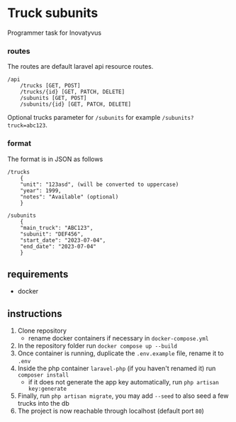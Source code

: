 # Truck subunits

Programmer task for Inovatyvus

### routes
The routes are default laravel api resource routes.
```
/api
    /trucks [GET, POST] 
    /trucks/{id} [GET, PATCH, DELETE]
    /subunits [GET, POST]
    /subunits/{id} [GET, PATCH, DELETE]
```
Optional trucks parameter for `/subunits` for example `/subunits?truck=abc123`.


### format
The format is in JSON as follows
```
/trucks
    {
    "unit": "123asd", (will be converted to uppercase)
    "year": 1999,
    "notes": "Available" (optional)
    }

/subunits
    {
    "main_truck": "ABC123",
    "subunit": "DEF456",
    "start_date": "2023-07-04",
    "end_date": "2023-07-04"
    }
```

## requirements
- docker

## instructions
1. Clone repository
    - rename docker containers if necessary in `docker-compose.yml`
2. In the repository folder run `docker compose up --build`
3. Once container is running, duplicate the `.env.example` file, rename it to `.env`
4. Inside the php container `laravel-php` (if you haven't renamed it) run `composer install`
    - if it does not generate the app key automatically, run `php artisan key:generate`
5. Finally, run `php artisan migrate`, you may add `--seed` to also seed a few trucks into the db
6. The project is now reachable through localhost (default port `80`)